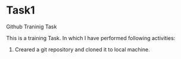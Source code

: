 # Task1
Github Traninig Task

This is a training Task.
In which I have performed following activities:
1. Creared a git repository and cloned it to local machine.
